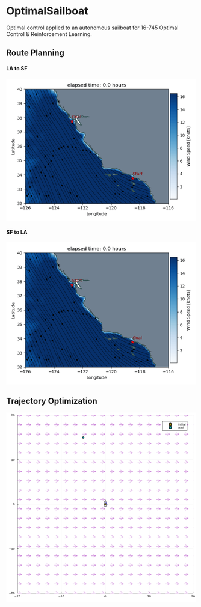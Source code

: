 # OptimalSailboat

Optimal control applied to an autonomous sailboat for 16-745 Optimal Control & Reinforcement Learning.

## Route Planning

#### LA to SF
![LA to SF Route Planning](https://github.com/taerugh/OptimalSailboat/blob/main/route_optimizer/output/route_animations/lasf.historical.2024040606.gif)

#### SF to LA
![SF to LA Route Planning](https://github.com/taerugh/OptimalSailboat/blob/main/route_optimizer/output/route_animations/sfla.historical.2024040606.gif)

## Trajectory Optimization
![Time-optimized Direct Collocation](https://github.com/taerugh/OptimalSailboat/blob/main/trajectory_optimizer/old_dynamics_julia/output/timeopt_trajectory.gif)
